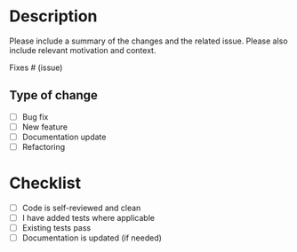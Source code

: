 # Description

Please include a summary of the changes and the related issue. Please also include relevant motivation and context.

Fixes # (issue)

## Type of change

- [ ] Bug fix
- [ ] New feature
- [ ] Documentation update
- [ ] Refactoring

# Checklist

- [ ] Code is self-reviewed and clean
- [ ] I have added tests where applicable
- [ ] Existing tests pass
- [ ] Documentation is updated (if needed)
